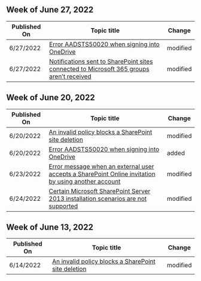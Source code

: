 <!-- This file is generated automatically each week. Changes made to this file will be overwritten.-->



## Week of June 27, 2022


| Published On |Topic title | Change |
|------|------------|--------|
| 6/27/2022 | [Error AADSTS50020 when signing into OneDrive](/sharepoint/troubleshoot/sync/sign-into-onedrive-sync-app-error) | modified |
| 6/27/2022 | [Notifications sent to SharePoint sites connected to Microsoft 365 groups aren’t received](/sharepoint/troubleshoot/sites/notification-email-not-received) | modified |


## Week of June 20, 2022


| Published On |Topic title | Change |
|------|------------|--------|
| 6/20/2022 | [An invalid policy blocks a SharePoint site deletion](/sharepoint/troubleshoot/sites/compliance-policy-blocking-site-deletion) | modified |
| 6/20/2022 | [Error AADSTS50020 when signing into OneDrive](/sharepoint/troubleshoot/sync/sign-into-onedrive-sync-app-error) | added |
| 6/23/2022 | [Error message when an external user accepts a SharePoint Online invitation by using another account](/sharepoint/troubleshoot/sharing-and-permissions/error-when-external-user-accepts-an-invitation-by-using-another-account) | modified |
| 6/24/2022 | [Certain Microsoft SharePoint Server 2013 installation scenarios are not supported](/sharepoint/troubleshoot/installation-and-setup/certain-installation-scenarios-are-not-supported) | modified |


## Week of June 13, 2022


| Published On |Topic title | Change |
|------|------------|--------|
| 6/14/2022 | [An invalid policy blocks a SharePoint site deletion](/sharepoint/troubleshoot/sites/compliance-policy-blocking-site-deletion) | modified |
